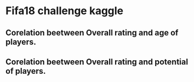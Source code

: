 # Fifa18 challenge kaggle

## Corelation beetween Overall rating and age of players.
## Corelation beetween Overall rating and potential of players.
